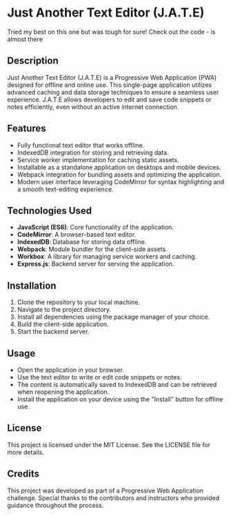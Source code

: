 # Just Another Text Editor (J.A.T.E)

Tried my best on this one but was tough for sure! Check out the code - is almost there

## Description

Just Another Text Editor (J.A.T.E) is a Progressive Web Application (PWA) designed for offline and online use. This single-page application utilizes advanced caching and data storage techniques to ensure a seamless user experience. J.A.T.E allows developers to edit and save code snippets or notes efficiently, even without an active internet connection.

## Features

- Fully functional text editor that works offline.
- IndexedDB integration for storing and retrieving data.
- Service worker implementation for caching static assets.
- Installable as a standalone application on desktops and mobile devices.
- Webpack integration for bundling assets and optimizing the application.
- Modern user interface leveraging CodeMirror for syntax highlighting and a smooth text-editing experience.

## Technologies Used

- **JavaScript (ES6)**: Core functionality of the application.
- **CodeMirror**: A browser-based text editor.
- **IndexedDB**: Database for storing data offline.
- **Webpack**: Module bundler for the client-side assets.
- **Workbox**: A library for managing service workers and caching.
- **Express.js**: Backend server for serving the application.

## Installation

1. Clone the repository to your local machine.
2. Navigate to the project directory.
3. Install all dependencies using the package manager of your choice.
4. Build the client-side application.
5. Start the backend server.

## Usage

- Open the application in your browser.
- Use the text editor to write or edit code snippets or notes.
- The content is automatically saved to IndexedDB and can be retrieved when reopening the application.
- Install the application on your device using the "Install" button for offline use.

## License

This project is licensed under the MIT License. See the LICENSE file for more details.

## Credits

This project was developed as part of a Progressive Web Application challenge. Special thanks to the contributors and instructors who provided guidance throughout the process.
